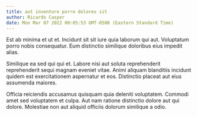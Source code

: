 ```yaml
---
title: aut inventore porro dolores sit
author: Ricardo Casper
date: Mon Mar 07 2022 00:05:53 GMT-0500 (Eastern Standard Time)
---
```

Est ab minima et ut et. Incidunt sit sit iure quia laborum qui aut. Voluptatum porro nobis consequatur. Eum distinctio similique doloribus eius impedit alias.

 Similique ea sed qui qui et. Labore nisi aut soluta reprehenderit reprehenderit sequi magnam eveniet vitae. Animi aliquam blanditiis incidunt quidem est exercitationem aspernatur et eos. Distinctio placeat aut eius assumenda maiores.

 Officia reiciendis accusamus quisquam quia deleniti voluptatem. Commodi amet sed voluptatem et culpa. Aut nam ratione distinctio dolore aut qui dolore. Molestiae non aut aliquid officiis dolorum similique a odio.